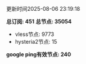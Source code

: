 更新时间2025-08-06 23:19:18

**总订阅: 451**
**总节点: 35054**
- vless节点: 9773
- hysteria2节点: 15

**google ping有效节点: 240**
